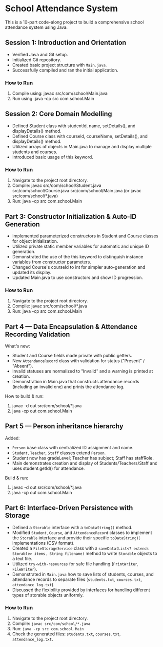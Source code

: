 # School Attendance System

This is a 10-part code-along project to build a comprehensive school attendance system using Java.

## Session 1: Introduction and Orientation

- Verified Java and Git setup.
- Initialized Git repository.
- Created basic project structure with `Main.java`.
- Successfully compiled and ran the initial application.

### How to Run

1. Compile using: javac src/com/school/Main.java
2. Run using: java -cp src com.school.Main

## Session 2: Core Domain Modelling
- Defined Student class with studentId, name, setDetails(), and displayDetails() method.
- Defined Course class with courseId, courseName, setDetails(), and displayDetails() method.
- Utilized arrays of objects in Main.java to manage and display multiple students and courses.
- Introduced basic usage of this keyword.

### How to Run
1. Navigate to the project root directory.
2. Compile: javac src/com/school/Student.java src/com/school/Course.java src/com/school/Main.java (or javac src/com/school/*.java)
3. Run: java -cp src com.school.Main



## Part 3: Constructor Initialization & Auto-ID Generation
- Implemented parameterized constructors in Student and Course classes for object initialization.
- Utilized private static member variables for automatic and unique ID generation.
- Demonstrated the use of the this keyword to distinguish instance variables from constructor parameters.
- Changed Course's courseId to int for simpler auto-generation and updated its display.
- Updated Main.java to use constructors and show ID progression.

### How to Run
1. Navigate to the project root directory.
2. Compile: javac src/com/school/*.java
3. Run: java -cp src com.school.Main


## Part 4 — Data Encapsulation & Attendance Recording Validation

What's new:
- Student and Course fields made private with public getters.
- New `AttendanceRecord` class with validation for status ("Present" / "Absent").
- Invalid statuses are normalized to "Invalid" and a warning is printed at creation.
- Demonstration in Main.java that constructs attendance records (including an invalid one) and prints the attendance log.

How to build & run:
1. javac -d out src/com/school/*.java
2. java -cp out com.school.Main


## Part 5 — Person inheritance hierarchy

Added:
- `Person` base class with centralized ID assignment and name.
- `Student`, `Teacher`, `Staff` classes extend `Person`.
- Student now has gradeLevel; Teacher has subject; Staff has staffRole.
- Main demonstrates creation and display of Students/Teachers/Staff and uses student.getId() for attendance.

Build & run:
1. javac -d out src/com/school/*.java
2. java -cp out com.school.Main

## Part 6: Interface-Driven Persistence with Storage
- Defined a `Storable` interface with a `toDataString()` method.
- Modified `Student`, `Course`, and `AttendanceRecord` classes to implement the `Storable` interface and provide their specific `toDataString()` implementations (CSV format).
- Created a `FileStorageService` class with a `saveData(List<? extends Storable> items, String filename)` method to write `Storable` objects to a text file.
- Utilized `try-with-resources` for safe file handling (`PrintWriter`, `FileWriter`).
- Demonstrated in `Main.java` how to save lists of students, courses, and attendance records to separate files (`students.txt`, `courses.txt`, `attendance_log.txt`).
- Discussed the flexibility provided by interfaces for handling different types of storable objects uniformly.

### How to Run
1. Navigate to the project root directory.
2. Compile: `javac src/com/school/*.java`
3. Run: `java -cp src com.school.Main`
4. Check the generated files: `students.txt`, `courses.txt`, `attendance_log.txt`.

